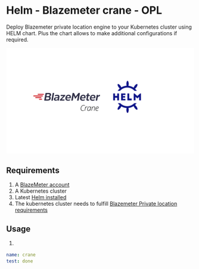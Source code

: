 # Helm - Blazemeter crane - OPL

Deploy Blazemeter private location engine to your Kubernetes cluster using HELM chart. Plus the chart allows to make additional configurations if required. 

![Helm-Blazemeter-crane](/Image.png)

## Requirements
1. A [BlazeMeter account](https://www.blazemeter.com/)
2. A Kubernetes cluster
3. Latest [Helm installed](https://helm.sh/docs/helm/helm_version/)
4. The kubernetes cluster needs to fulfill [Blazemeter Private location requirements](https://guide.blazemeter.com/hc/en-us/articles/209186065-Private-Location-System-Requirements)

## Usage
1. 

```yaml
name: crane
test: done